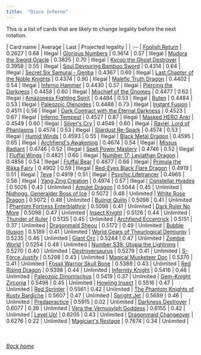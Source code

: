 ```yaml
---
title:  "Disco Inferno"
---
```


This is a list of cards that are likely to change legality before the next rotation.

| Card name | Average | Last | Projected legality |
| :-- |
[Foolish Return](https://db.ygoprodeck.com/card/?search=Foolish%20Return) | 0.2627 | 0.68 | Illegal |
[Glorious Numbers](https://db.ygoprodeck.com/card/?search=Glorious%20Numbers) | 0.3614 | 0.57 | Illegal |
[Mudora the Sword Oracle](https://db.ygoprodeck.com/card/?search=Mudora%20the%20Sword%20Oracle) | 0.3825 | 0.70 | Illegal |
[Kycoo the Ghost Destroyer](https://db.ygoprodeck.com/card/?search=Kycoo%20the%20Ghost%20Destroyer) | 0.3958 | 0.55 | Illegal |
[Soul Devouring Bamboo Sword](https://db.ygoprodeck.com/card/?search=Soul%20Devouring%20Bamboo%20Sword) | 0.4314 | 0.64 | Illegal |
[Secret Six Samurai - Genba](https://db.ygoprodeck.com/card/?search=Secret%20Six%20Samurai%20-%20Genba) | 0.4367 | 0.60 | Illegal |
[Last Chapter of the Noble Knights](https://db.ygoprodeck.com/card/?search=Last%20Chapter%20of%20the%20Noble%20Knights) | 0.4374 | 0.90 | Illegal |
[Malefic Truth Dragon](https://db.ygoprodeck.com/card/?search=Malefic%20Truth%20Dragon) | 0.4402 | 0.54 | Illegal |
[Inferno Hammer](https://db.ygoprodeck.com/card/?search=Inferno%20Hammer) | 0.4430 | 0.57 | Illegal |
[Piercing the Darkness](https://db.ygoprodeck.com/card/?search=Piercing%20the%20Darkness) | 0.4458 | 0.60 | Illegal |
[Mischief of the Gnomes](https://db.ygoprodeck.com/card/?search=Mischief%20of%20the%20Gnomes) | 0.4477 | 0.62 | Illegal |
[Amazoness Fighting Spirit](https://db.ygoprodeck.com/card/?search=Amazoness%20Fighting%20Spirit) | 0.4484 | 0.53 | Illegal |
[Buten](https://db.ygoprodeck.com/card/?search=Buten) | 0.4484 | 0.53 | Illegal |
[Paleozoic Olenoides](https://db.ygoprodeck.com/card/?search=Paleozoic%20Olenoides) | 0.4488 | 0.73 | Illegal |
[Instant Fusion](https://db.ygoprodeck.com/card/?search=Instant%20Fusion) | 0.4511 | 0.56 | Illegal |
[Dark Contract with the Eternal Darkness](https://db.ygoprodeck.com/card/?search=Dark%20Contract%20with%20the%20Eternal%20Darkness) | 0.4523 | 0.67 | Illegal |
[Inferno Tempest](https://db.ygoprodeck.com/card/?search=Inferno%20Tempest) | 0.4527 | 0.87 | Illegal |
[Masked HERO Anki](https://db.ygoprodeck.com/card/?search=Masked%20HERO%20Anki) | 0.4549 | 0.60 | Illegal |
[Silver's Cry](https://db.ygoprodeck.com/card/?search=Silver's%20Cry) | 0.4549 | 0.60 | Illegal |
[Raviel, Lord of Phantasms](https://db.ygoprodeck.com/card/?search=Raviel,%20Lord%20of%20Phantasms) | 0.4574 | 0.53 | Illegal |
[Stardust Re-Spark](https://db.ygoprodeck.com/card/?search=Stardust%20Re-Spark) | 0.4574 | 0.53 | Illegal |
[Humid Winds](https://db.ygoprodeck.com/card/?search=Humid%20Winds) | 0.4593 | 0.55 | Illegal |
[Black Metal Dragon](https://db.ygoprodeck.com/card/?search=Black%20Metal%20Dragon) | 0.4595 | 0.65 | Illegal |
[Archfiend's Awakening](https://db.ygoprodeck.com/card/?search=Archfiend's%20Awakening) | 0.4674 | 0.54 | Illegal |
[Missus Radiant](https://db.ygoprodeck.com/card/?search=Missus%20Radiant) | 0.4746 | 0.52 | Illegal |
[Spell Power Mastery](https://db.ygoprodeck.com/card/?search=Spell%20Power%20Mastery) | 0.4746 | 0.52 | Illegal |
[Fluffal Wings](https://db.ygoprodeck.com/card/?search=Fluffal%20Wings) | 0.4821 | 0.60 | Illegal |
[Number 17: Leviathan Dragon](https://db.ygoprodeck.com/card/?search=Number%2017:%20Leviathan%20Dragon) | 0.4856 | 0.54 | Illegal |
[Fluffal Bear](https://db.ygoprodeck.com/card/?search=Fluffal%20Bear) | 0.4877 | 0.66 | Illegal |
[Primula the Rikka Fairy](https://db.ygoprodeck.com/card/?search=Primula%20the%20Rikka%20Fairy) | 0.4902 | 0.59 | Illegal |
[Red-Eyes Black Flare Dragon](https://db.ygoprodeck.com/card/?search=Red-Eyes%20Black%20Flare%20Dragon) | 0.4919 | 0.51 | Illegal |
[Teva](https://db.ygoprodeck.com/card/?search=Teva) | 0.4919 | 0.51 | Illegal |
[Psychic Lifetrancer](https://db.ygoprodeck.com/card/?search=Psychic%20Lifetrancer) | 0.4965 | 0.56 | Illegal |
[Yang Zing Creation](https://db.ygoprodeck.com/card/?search=Yang%20Zing%20Creation) | 0.4974 | 0.57 | Illegal |
[Constellar Hyades](https://db.ygoprodeck.com/card/?search=Constellar%20Hyades) | 0.5026 | 0.43 | Unlimited |
[Amulet Dragon](https://db.ygoprodeck.com/card/?search=Amulet%20Dragon) | 0.5044 | 0.45 | Unlimited |
[Nidhogg, Generaider Boss of Ice](https://db.ygoprodeck.com/card/?search=Nidhogg,%20Generaider%20Boss%20of%20Ice) | 0.5072 | 0.48 | Unlimited |
[White Rose Dragon](https://db.ygoprodeck.com/card/?search=White%20Rose%20Dragon) | 0.5072 | 0.48 | Unlimited |
[Bujingi Quilin](https://db.ygoprodeck.com/card/?search=Bujingi%20Quilin) | 0.5098 | 0.41 | Unlimited |
[Phantom Fortress Enterblathnir](https://db.ygoprodeck.com/card/?search=Phantom%20Fortress%20Enterblathnir) | 0.5098 | 0.41 | Unlimited |
[Dark Ruler No More](https://db.ygoprodeck.com/card/?search=Dark%20Ruler%20No%20More) | 0.5098 | 0.47 | Unlimited |
[Insect Knight](https://db.ygoprodeck.com/card/?search=Insect%20Knight) | 0.5126 | 0.44 | Unlimited |
[Thunder of Ruler](https://db.ygoprodeck.com/card/?search=Thunder%20of%20Ruler) | 0.5135 | 0.45 | Unlimited |
[Archfiend Eccentrick](https://db.ygoprodeck.com/card/?search=Archfiend%20Eccentrick) | 0.5151 | 0.37 | Unlimited |
[Dragonmaid Sheou](https://db.ygoprodeck.com/card/?search=Dragonmaid%20Sheou) | 0.5172 | 0.49 | Unlimited |
[Bubble Illusion](https://db.ygoprodeck.com/card/?search=Bubble%20Illusion) | 0.5189 | 0.41 | Unlimited |
[World Gears of Theurlogical Demiurgy](https://db.ygoprodeck.com/card/?search=World%20Gears%20of%20Theurlogical%20Demiurgy) | 0.5235 | 0.46 | Unlimited |
[Giant Orc](https://db.ygoprodeck.com/card/?search=Giant%20Orc) | 0.5244 | 0.47 | Unlimited |
[Zombie World](https://db.ygoprodeck.com/card/?search=Zombie%20World) | 0.5254 | 0.48 | Unlimited |
[Number S39: Utopia the Lightning](https://db.ygoprodeck.com/card/?search=Number%20S39:%20Utopia%20the%20Lightning) | 0.5270 | 0.40 | Unlimited |
[Destroyersaurus](https://db.ygoprodeck.com/card/?search=Destroyersaurus) | 0.5279 | 0.41 | Unlimited |
[S-Force Justify](https://db.ygoprodeck.com/card/?search=S-Force%20Justify) | 0.5298 | 0.43 | Unlimited |
[Magical Musketeer Doc](https://db.ygoprodeck.com/card/?search=Magical%20Musketeer%20Doc) | 0.5370 | 0.41 | Unlimited |
[Fossil Warrior Skull Bone](https://db.ygoprodeck.com/card/?search=Fossil%20Warrior%20Skull%20Bone) | 0.5389 | 0.43 | Unlimited |
[Red Rising Dragon](https://db.ygoprodeck.com/card/?search=Red%20Rising%20Dragon) | 0.5398 | 0.44 | Unlimited |
[Infernity Knight](https://db.ygoprodeck.com/card/?search=Infernity%20Knight) | 0.5416 | 0.46 | Unlimited |
[Paleozoic Dinomischus](https://db.ygoprodeck.com/card/?search=Paleozoic%20Dinomischus) | 0.5419 | 0.37 | Unlimited |
[Gem-Knight Zirconia](https://db.ygoprodeck.com/card/?search=Gem-Knight%20Zirconia) | 0.5498 | 0.45 | Unlimited |
[Howling Insect](https://db.ygoprodeck.com/card/?search=Howling%20Insect) | 0.5516 | 0.47 | Unlimited |
[Red Sprinter](https://db.ygoprodeck.com/card/?search=Red%20Sprinter) | 0.5561 | 0.42 | Unlimited |
[The Phantom Knights of Rusty Bardiche](https://db.ygoprodeck.com/card/?search=The%20Phantom%20Knights%20of%20Rusty%20Bardiche) | 0.5607 | 0.47 | Unlimited |
[Spright Jet](https://db.ygoprodeck.com/card/?search=Spright%20Jet) | 0.5689 | 0.46 | Unlimited |
[Predapractice](https://db.ygoprodeck.com/card/?search=Predapractice) | 0.5915 | 0.02 | Unlimited |
[Darkness Destroyer](https://db.ygoprodeck.com/card/?search=Darkness%20Destroyer) | 0.6077 | 0.39 | Unlimited |
[Vera the Vernusylph Goddess](https://db.ygoprodeck.com/card/?search=Vera%20the%20Vernusylph%20Goddess) | 0.6155 | 0.42 | Unlimited |
[Level Up!](https://db.ygoprodeck.com/card/?search=Level%20Up!) | 0.6205 | 0.43 | Unlimited |
[Dragonmaid Changeover](https://db.ygoprodeck.com/card/?search=Dragonmaid%20Changeover) | 0.6276 | 0.22 | Unlimited |
[Magician's Restage](https://db.ygoprodeck.com/card/?search=Magician's%20Restage) | 0.7674 | 0.34 | Unlimited |

<br>

###### [Back home](index)